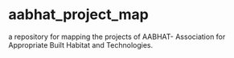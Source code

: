 # aabhat_project_map
a repository for mapping the projects of AABHAT- Association for Appropriate Built Habitat and Technologies.
